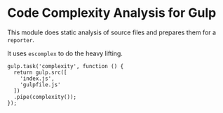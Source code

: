 # Code Complexity Analysis for Gulp

This module does static analysis of source files and prepares them for a `reporter`.

It uses `escomplex` to do the heavy lifting.

```
gulp.task('complexity', function () {
  return gulp.src([
    'index.js',
    'gulpfile.js'
  ])
  .pipe(complexity());
});
```

